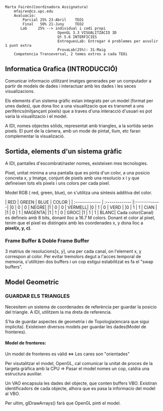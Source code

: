     Marta Fairén(Coordinadora Assignatura)
        mfairen@cs.upc.edu
        Avaluacio:
            Parcial 25% 23-Abril    TEO1
            Final   50% 21-Juny     TEO2
           Lab     25% --> individual i codi propi
                            OpenGL 3.3 VISUALITZACIO 3D
                            Qt 5.6 INTERFICIES
                            EntreguesLab: Entregar 4 problemes per assolir 1 punt extra
                            ProvaLab(25%): 31-Maig
        Competencia Transeversal, 2 temes extres a cada TEOi

## Informatica Grafica (INTRODUCCIÓ)
Comunicar informacio utilitzant imatges generades per un computador a partir de models de dades i interactuar amb les dades i les seces visualizacions. 

Els elements d'un sistema gràfic estan integrats per un model (format per unes dades), que dona lloc a una visualitzacio que es transmet a uns perifèrics(mitjançant píxels) que a traves d'una interacció d'usuari es pot varia la visualitzacio i el model.

A IDI, nomes objectes sòlids, representat amb triangles, a la sortida seràn pixels.
El punt de la càmera, amb un mode de pintat, llum, etc faran complementar la visualizació.

## Sortida, elements d'un sistema gràfic

A IDI, pantalles d'escombrat/raster nomes, existeixen mes tecnologies.

Pixel, unitat minima a una pantalla que es pinta d'un color, a una posicio concreta x, y
Imatge, conjunt de pixels amb una resolucio x i y que defineixen tots els pixels i uns colors per cada pixel.

Model RGB ( red,    green,  blue), on s'utilitza una síntesis additiva del color.

| RED     | GREEN     | BLUE |  COLOR |
| :------------- | :------------- |:-------------|
|0 |      0    |   0 | NEGRE|
|1 |      0    |   0 | VERMELL|
|0 |      1     |  0 | VERD |
|0  |     1     |  1 | CIAN |
|1   |    0   |    1 | MAGENTA|
|1    |   1    |   0 | GROC|
|1     |  1    |   1 | BLANC|
Cada color(Canal) es defineix amb 8 bits, donant lloc a 16.7 M colors.
Donant el color al pixel, tenim que el pixel es distingeix amb les coordenades x, y dona lloc a **pixel(x, y, c)**.
### Frame Buffer & Doble Frame Buffer
3 matrius de resolucions[x, y], una per cada canal, on l'element x, y correspon al color.
Per evitar tremolors degut a l'acces temporal de memoria, s'utilitzen dos buffers i un cop estigui estabilitzat es fa el "swap buffers".

## Model Geometric 

### GUARDAR ELS TRIANGLES
Necesitem un sistema de coordenades de referència per guardar la posicio del triangle.
A IDI, utilitzem la ma dreta de referencia.

S'ha de guardar aspectes de geometria i de Topologia(encara que sigui implicita). Existeixen diversos models per guardar les dades(Model de fronteres).

#### Model de fronteres:
Un model de fronteres es vàlid <=>  Les cares son "orientades"

Per visutalitzar el model, OpenGL, cal comunicar la unitat de proces de la targeta gràfica amb la CPU => Pasar el model nomes un cop, caldra una estructura auxiliar.

Un VAO encapsula les dades del objecte, que conten buffers VBO. Existiran identificadors de cada objecte, alhora que es pasa la informacio del model al VBO.

Per ultim, glDrawArrays() farà que OpenGL pinti el model.
